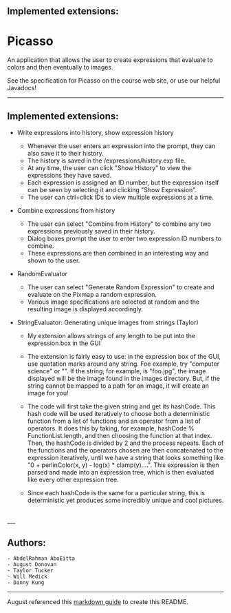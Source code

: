 ## Implemented extensions:

# Picasso

An application that allows the user to create expressions that
evaluate to colors and then eventually to images.

See the specification for Picasso on the course web site,
or use our helpful Javadocs!

___

## Implemented extensions:

- Write expressions into history, show expression history
	- Whenever the user enters an expression into the prompt, they can also save it to their history.
	- The history is saved in the /expressions/history.exp file.
	- At any time, the user can click "Show History" to view the expressions they have saved.
	- Each expression is assigned an ID number, but the expression itself can be seen by selecting it and clicking "Show Expression".
	- The user can ctrl+click IDs to view multiple expressions at a time.

- Combine expressions from history
	- The user can select "Combine from History" to combine any two expressions previously saved in their history.
	- Dialog boxes prompt the user to enter two expression ID numbers to combine.
	- These expressions are then combined in an interesting way and shown to the user.

- RandomEvaluator
	- The user can select "Generate Random Expression" to create and evaluate on the Pixmap a random expression.
	- Various image specifications are selected at random and the resulting image is displayed accordingly.
	
	
- StringEvaluator: Generating unique images from strings (Taylor)
	- My extension allows strings of any length to be put into the expression box in the GUI
	- The extension is fairly easy to use: in the expression box of the GUI, use quotation marks around any 
	string. Foe example, try "computer science" or  "<your name>". If the string, for example, is "foo.jpg", the image displayed will 
	be the image found in the  images directory. But, if the string cannot be mapped to a path for an image, it will create an image 
	for you!
	
	- The code will first take the given string and get its hashCode. This hash code will be used iteratively to choose both a deterministic function from a list of functions and an operator from a list of operators. It does this by taking, for example, hashCode % FunctionList.length, and then choosing the function at that index. Then, the hashCode is divided by 2 and the process repeats. Each of the functions and the operators chosen are then concatenated to the expression iteratively, until we have a string that looks something like "0 + perlinColor(x, y) - log(x) * clamp(y)....". This expression is then parsed and made into an expression tree, which is then evaluated like every other expression tree. 
	- Since each hashCode is the same for a particular string, this is deterministic yet produces some incredibly 
	unique and cool pictures. 

<br>
___

## Authors:  
	
	- AbdelRahman AboEitta
	- August Donovan
	- Taylor Tucker
	- Will Medick
	- Danny Kung

___ 

August referenced this [markdown guide](https://www.markdownguide.org/basic-syntax/) to create this README.
